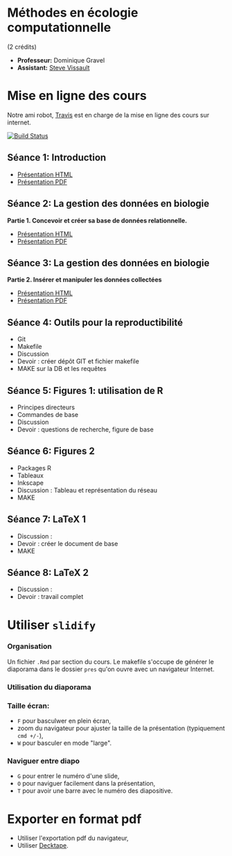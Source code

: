 # Méthodes en écologie computationnelle
(2 crédits)

- **Professeur:** Dominique Gravel
- **Assistant:** [Steve Vissault](https://github.com/SteveViss)

# Mise en ligne des cours

Notre ami robot, [Travis](https://travis-ci.org) est en charge de la mise en ligne des cours sur internet.

[![Build Status](https://travis-ci.org/EcoNumUdS/BIO500.svg?branch=master)](https://travis-ci.org/EcoNumUdS/BIO500)

## Séance 1: Introduction

- [Présentation HTML](https://econumuds.github.io/BIO500/cours1)
- [Présentation PDF](./cours1/pres/assets/pdf/S1-BIO500.pdf)

## Séance 2: La gestion des données en biologie

**Partie 1. Concevoir et créer sa base de données relationnelle.**

- [Présentation HTML](https://econumuds.github.io/BIO500/cours2)
- [Présentation PDF](./cours2/pres/assets/pdf/S2-BIO500.pdf)

## Séance 3: La gestion des données en biologie

**Partie 2. Insérer et manipuler les données collectées**

- [Présentation HTML](https://econumuds.github.io/BIO500/cours3)
- [Présentation PDF](./cours3/pres/assets/pdf/S3-BIO500.pdf)

## Séance 4: Outils pour la reproductibilité

- Git
- Makefile
- Discussion
- Devoir : créer dépôt GIT et fichier makefile
- MAKE sur la DB et les requêtes

## Séance 5: Figures 1: utilisation de R

- Principes directeurs
- Commandes de base
- Discussion
- Devoir : questions de recherche, figure de base

## Séance 6: Figures 2

- Packages R
- Tableaux
- Inkscape
- Discussion : Tableau et représentation du réseau
- MAKE

## Séance 7: LaTeX 1

- Discussion :
- Devoir : créer le document de base
- MAKE

## Séance 8: LaTeX 2

- Discussion :
- Devoir : travail complet


# Utiliser `slidify`

### Organisation

Un fichier `.Rmd` par section du cours. Le makefile s'occupe de générer le
diaporama dans le dossier `pres` qu'on ouvre avec un navigateur Internet.

### Utilisation du diaporama

### Taille écran:

  - `F` pour basculwer en plein écran,
  - zoom du navigateur pour ajuster la taille de la présentation (typiquement `cmd +/-`),
  - `W` pour basculer en mode "large".

### Naviguer entre diapo

  - `G` pour entrer le numéro d'une slide,
  - `O` pour naviguer facilement dans la présentation,
  - `T` pour avoir une barre avec le numéro des diapositive.


# Exporter en format pdf

- Utiliser l'exportation pdf du navigateur,
- Utiliser [Decktape](https://github.com/astefanutti/decktape).
